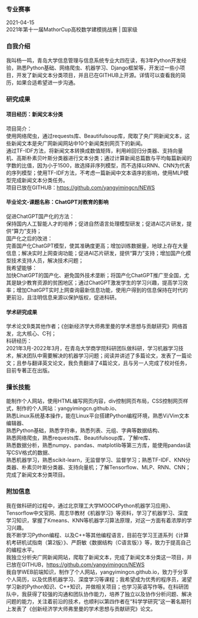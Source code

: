 ### 专业赛事
2021-04-15  
2021年第十一届MathorCup高校数学建模挑战赛 | 国家级
### 自我介绍
我叫杨一鸣，青岛大学信息管理与信息系统专业大四在读，有3年Python开发经验，熟悉Python基础、网络爬虫、机器学习、Django框架等，开发过一些小项目，开发了新闻文本分类项目，并且已在GITHUB上开源。详情可以查看我的简历，如果合适希望进一步沟通。
### 研究成果
#### 项目经历：新闻文本分类
项目简介：  
使用网络爬虫，通过requests库、Beautifulsoup库，爬取了央广网新闻文本，这些新闻文本是央广网新闻网站中10个新闻类别网页下的新闻。  
通过TF-IDF方法，将新闻文本转换成数值矩阵，利用岭回归分类器、支持向量机、高斯朴素贝叶斯分类器进行文本分类；通过计算新闻总篇数与平均每篇新闻的字数的比值，因为小于1500，故选择非序列模型，而不选择以RNN、CNN为代表的序列模型；使用TF-IDF方法，不考虑一篇新闻中文本语序的影响，使用MLP模型完成新闻文本分类任务。  
项目已放在GITHUB：https://github.com/yangyimingcn/NEWS
#### 毕业论文-课题名称：ChatGPT对教育的影响
促进ChatGPT国产化的方法：  
保持国内人工智能人才的培养；促进自然语言处理模型研发；促进AI芯片研发，提供“算力”支持；  
国产化之后的改进：  
完善国产化ChatGPT模型，使其准确度更高；增加训练数据量，地球上存在大量信息；解决实时上网查询功能；促进AI芯片研发，提供“算力”支持；增加国产化模型技术支持人员，解决技术问题；  
我希望能够：  
加快ChatGPT的国产化、避免国外技术垄断；将国产化ChatGPT推广至全国，尤其是缺少教育资源的贫困地区；通过ChatGPT激发学生的学习兴趣，提高学习效率；增加ChatGPT实时上网查询最新信息功能，使用户得到的信息保持在时代的更前沿，且注明信息来源以保护版权，促进科研。
#### 学术研究成果
学术论文B类其他作者；《创新经济学大师弗里曼的学术思想与贡献研究》网络首发，北大核心、C刊；  
科研经历：  
2021年3月-2022年3月，在青岛大学商学院科研团队做科研，学习机器学习技术，解决团队中需要解决的机器学习问题；阅读并讲述了多篇论文，发表了一篇论文；且参与翻译英文论文，我负责翻译了4篇论文，且与另一人完成了校对任务，目前专著正在出版。
### 擅长技能
能制作个人网站，使用HTML编写网页内容，div控制网页布局，CSS控制网页样式，制作的个人网站：yangyimingcn.github.io、  
熟悉Linux系统基本操作，能在Linux平台搭建Python编程环境，熟悉Vi/Vim文本编辑器、  
熟悉Python基础，熟悉字符串，熟悉列表、元组、字典等数据结构、  
熟悉网络爬虫，熟悉requests库、Beautifulsoup库，了解re库、  
熟悉数据分析，熟悉numpy、pandas、matplotlib等第三方库，能使用pandas读写CSV格式的数据、  
熟悉机器学习，熟悉scikit-learn，无监督学习、监督学习；熟悉TF-IDF、KNN分类器、朴素贝叶斯分类器、支持向量机；了解Tensorflow、MLP、RNN、CNN；完成了新闻文本分类项目。
### 附加信息
我在做科研的过程中，通过北京理工大学MOOC《Python机器学习应用》、Tensorflow中文官网、周志华教材《机器学习》等资料，学习了机器学习、深度学习知识，掌握了Kmeans、KNN等机器学习算法原理，对这一方面有着浓厚的学习兴趣。  
我不断学习Python编程、以及C++等其他编程语言，目前在学习王道系列《计算机考研机试指南（第2版）》、严蔚敏《数据结构（C语言版）》等，致力于提高自己的编程水平。  
我独立分析央广网新闻网站，爬取了新闻文本，完成了新闻文本分类这一项目，并已放在GITHUB，https://github.com/yangyimingcn/NEWS  
我自学WEB前端知识，制作了个人网站，yangyimingcn.github.io，致力于分享个人简历，以及优质机器学习、深度学习等课程；我希望成为优秀的程序员，渴望学习新的Python知识、C++知识，并做相关项目；也学习英语写作等。在科研团队中，我获得了较强的沟通和团队协作能力，培养了独立以及协作分析问题、解决问题的能力，关注着前沿的技术，也顺利以第四作者在“科学学研究”这一著名期刊上发表了《创新经济学大师弗里曼的学术思想与贡献研究》论文。


